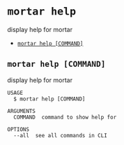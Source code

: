 `mortar help`
=============

display help for mortar

* [`mortar help [COMMAND]`](#mortar-help-command)

## `mortar help [COMMAND]`

display help for mortar

```
USAGE
  $ mortar help [COMMAND]

ARGUMENTS
  COMMAND  command to show help for

OPTIONS
  --all  see all commands in CLI
```
